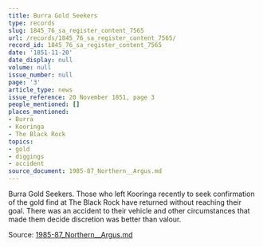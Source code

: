 ```yaml
---
title: Burra Gold Seekers
type: records
slug: 1845_76_sa_register_content_7565
url: /records/1845_76_sa_register_content_7565/
record_id: 1845_76_sa_register_content_7565
date: '1851-11-20'
date_display: null
volume: null
issue_number: null
page: '3'
article_type: news
issue_reference: 20 November 1851, page 3
people_mentioned: []
places_mentioned:
- Burra
- Kooringa
- The Black Rock
topics:
- gold
- diggings
- accident
source_document: 1985-87_Northern__Argus.md
---
```


Burra Gold Seekers.  Those who left Kooringa recently to seek confirmation of the gold find at The Black Rock have returned without reaching their goal.  There was an accident to their vehicle and other circumstances that made them decide discretion was better than valour.


Source: [1985-87_Northern__Argus.md](/downloads/markdown/1985-87_Northern__Argus.md)
